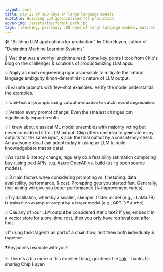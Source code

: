 ```yaml
---
layout: post
title: Day 22 of 100 days of large language models
subtitle: Building LLM applications for production
cover-img: /assets/img/forest_path.jpg
tags: [learning, personal, 100 days of large language models, natural language processing, machine learning, artificial intelligence]
---
```

🛠️ "Building LLM applications for production" by Chip Huyen, author of "Designing Machine Learning Systems"

📖 Well that was a worthy lunchtime read! Some key points I took from Chip's blog on the challenges & solutions of productionizing LLM apps:

💡 Apply as much engineering rigor as possible to mitigate the natural language ambiguity & non-deterministic nature of LLM output.

💡Evaluate prompts with few-shot examples. Verify the model understands the examples.

💡 Unit-test all prompts using output evaluation to catch model degradation.

💡 Version every prompt change! Even the smallest changes can significantly impact results.

💡 I knew about classical ML model ensembles with majority voting but never considered it for LLM output. Chip offers one idea to generate many outputs for the same input, & pick the final output by a consistency check. An awesome idea I can adopt today in using an LLM to build knowledgebase master data!

💡As costs & latency change, regularly do a feasibility estimation comparing buy (using paid APIs, e.g. Azure OpenAI) vs. build (using open source models).

💡 3 main factors when considering prompting vs. finetuning: data availability, performance, & cost.  Prompting gets you started fast. Generally, fine-tuning will give you better performance (% improvement varies).

💡Try distillation, whereby a smaller, cheaper, faster model (e.g., LLaMa 7B) is trained on examples output by a larger model (e.g., GPT-3.5-turbo).

💡 Can any of your LLM output be considered static text? If yes, embed it in a vector store for a one-time cost, then you only have retrieval cost after that.

💡If using tasks/agents as part of a chain flow, test them both individually & together.

❓Any points resonate with you?

✨ There's a ton more in this excellent blog, go check the [link](https://huyenchip.com/2023/04/11/llm-engineering.html). Thanks for sharing Chip Huyen